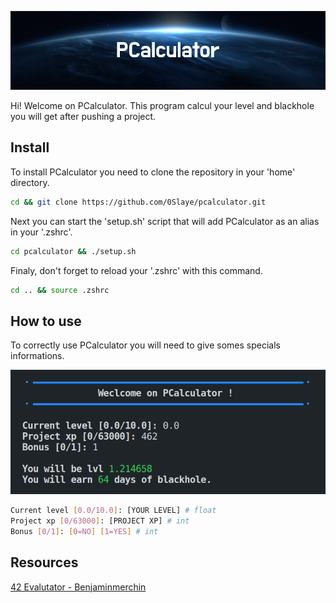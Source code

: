 ![Banner](assets/banner.png)

Hi! Welcome on PCalculator. This program calcul your level and blackhole you will get after pushing a project.

## Install

To install PCalculator you need to clone the repository in your 'home' directory.

```bash
cd && git clone https://github.com/0Slaye/pcalculator.git
```
Next you can start the 'setup.sh' script that will add PCalculator as an alias in your '.zshrc'.
```bash
cd pcalculator && ./setup.sh
```
Finaly, don't forget to reload your '.zshrc' with this command.
```bash
cd .. && source .zshrc
```

## How to use

To correctly use PCalculator you will need to give somes specials informations.

![Screenshot](assets/screenshot.png)

```bash
Current level [0.0/10.0]: [YOUR LEVEL] # float
Project xp [0/63000]: [PROJECT XP] # int
Bonus [0/1]: [0=NO] [1=YES] # int
```

## Resources

[42 Evalutator - Benjaminmerchin](https://medium.com/@benjaminmerchin/42-black-hole-deep-dive-cbc4b343c6b2)
